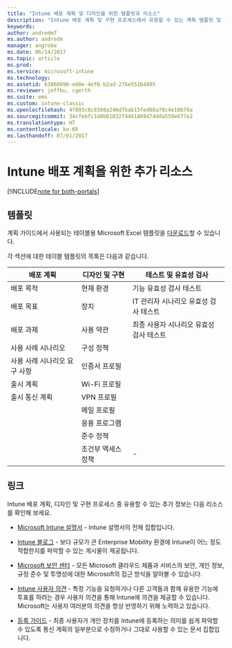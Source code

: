 ```yaml
---
title: "Intune 배포 계획 및 디자인을 위한 템플릿과 리소스"
description: "Intune 배포 계획 및 구현 프로세스에서 유용할 수 있는 계획 템플릿 및 추가 Intune 정보에 대한 링크가 제공됩니다."
keywords: 
author: andredm7
ms.author: andredm
manager: angrobe
ms.date: 06/14/2017
ms.topic: article
ms.prod: 
ms.service: microsoft-intune
ms.technology: 
ms.assetid: 63060896-e00e-4ef0-b2ad-276e55164895
ms.reviewer: jeffbu, cgerth
ms.suite: ems
ms.custom: intune-classic
ms.openlocfilehash: 4f893c0c8308a246d7bab15fed68a78c4e10b70a
ms.sourcegitcommit: 34cfebfc1d8b81032f4d41869d74dda559e677e2
ms.translationtype: HT
ms.contentlocale: ko-KR
ms.lasthandoff: 07/01/2017
---
```

# <a name="additional-resources-for-planning-your-intune-deployment"></a>Intune 배포 계획을 위한 추가 리소스

[!INCLUDE[note for both-portals](./includes/note-for-both-portals.md)]

## <a name="templates"></a>템플릿

계획 가이드에서 사용되는 테이블용 Microsoft Excel 템플릿을 [다운로드](https://gallery.technet.microsoft.com/Intune-deployment-planning-fae156c2?redir=0)할 수 있습니다.

각 섹션에 대한 테이블 템플릿의 목록은 다음과 같습니다.

|배포 계획  |디자인 및 구현   |테스트 및 유효성 검사 |
|-----|----- |------|
| 배포 목적 |현재 환경|기능 유효성 검사 테스트|
| 배포 목표 |장치|IT 관리자 시나리오 유효성 검사 테스트|
| 배포 과제 |사용 약관|최종 사용자 시나리오 유효성 검사 테스트|
| 사용 사례 시나리오 |구성 정책| |
| 사용 사례 시나리오 요구 사항 |인증서 프로필| |
| 출시 계획 |Wi-Fi 프로필| |
| 출시 통신 계획|VPN 프로필| |
| |  메일 프로필 | |
| | 응용 프로그램 | |
| | 준수 정책 | |
| | 조건부 액세스 정책|-|


## <a name="links"></a>링크

Intune 배포 계획, 디자인 및 구현 프로세스 중 유용할 수 있는 추가 정보는 다음 리소스를 확인해 보세요.

-   [Microsoft Intune 설명서](/intune/) - Intune 설명서의 전체 집합입니다.

-   [Intune 블로그](https://blogs.technet.microsoft.com/enterprisemobility/) - 보다 규모가 큰 Enterprise Mobility 환경에 Intune이 어느 정도 적합한지를 파악할 수 있는 게시물이 제공됩니다.

-   [Microsoft 보안 센터](http://www.microsoft.com/TrustCenter/default.aspx) - 모든 Microsoft 클라우드 제품과 서비스의 보안, 개인 정보, 규정 준수 및 투명성에 대한 Microsoft의 접근 방식을 알아볼 수 있습니다.

-   [Intune 사용자 의견](http://microsoftintune.uservoice.com/) - 특정 기능을 요청하거나 다른 고객들과 함께 유용한 기능에 투표를 하려는 경우 사용자 의견을 통해 Intune에 의견을 제공할 수 있습니다. Microsoft는 사용자 여러분의 의견을 항상 반영하기 위해 노력하고 있습니다.

-   [등록 가이드](https://gallery.technet.microsoft.com/Intune-End-User-Enrollment-3a0c9b0c?WT.mc_id=Blog_Intune_General_PCIT) - 최종 사용자가 개인 장치를 Intune에 등록하는 의미를 쉽게 파악할 수 있도록 통신 계획의 일부분으로 수정하거나 그대로 사용할 수 있는 문서 집합입니다.
